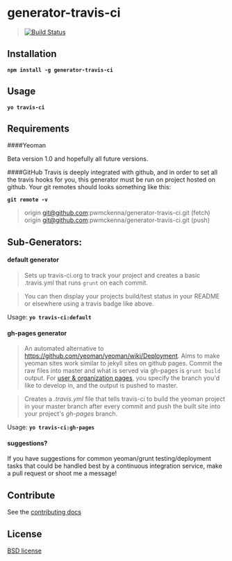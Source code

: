# generator-travis-ci

> [![Build Status](https://travis-ci.org/pwmckenna/generator-travis-ci.png?branch=master)](https://travis-ci.org/pwmckenna/generator-travis-ci)

## Installation

__`npm install -g generator-travis-ci`__

## Usage

__`yo travis-ci`__

## Requirements

####Yeoman

Beta version 1.0 and hopefully all future versions.

####GitHub
Travis is deeply integrated with github, and in order to set all the travis hooks for you, this generator must be run on project hosted on github. Your git remotes should looks something like this:

__`git remote -v`__
> origin  git@github.com:pwmckenna/generator-travis-ci.git (fetch)  
> origin  git@github.com:pwmckenna/generator-travis-ci.git (push)

## Sub-Generators:

#### default generator

> Sets up travis-ci.org to track your project and creates a basic .travis.yml that runs `grunt` on each commit.

> You can then display your projects build/test status in your README or elsewhere using a travis badge like above.

Usage: __`yo travis-ci:default`__

#### gh-pages generator

> An automated alternative to https://github.com/yeoman/yeoman/wiki/Deployment.
> Aims to make yeoman sites work similar to jekyll sites on github pages. Commit the raw files into master and what is served via gh-pages is `grunt build` output. For [user & organization pages](https://help.github.com/articles/user-organization-and-project-pages#user--organization-pages), you specify the branch you'd like to develop in, and the output is pushed to master.

> Creates a *.travis.yml* file that tells travis-ci to build the yeoman project in your master branch after every commit and push the built site into your project's *gh-pages* branch.

Usage: __`yo travis-ci:gh-pages`__

#### suggestions?

If you have suggestions for common yeoman/grunt testing/deployment tasks that could be handled best by a continuous integration service, make a pull request or shoot me a message!

## Contribute

See the [contributing docs](https://github.com/yeoman/yeoman/blob/master/contributing.md)


## License

[BSD license](http://opensource.org/licenses/bsd-license.php)
